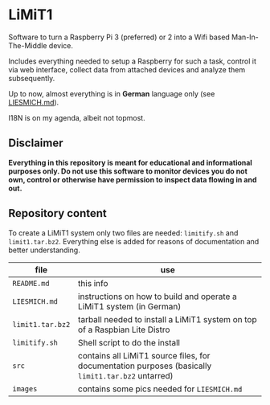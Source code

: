 # LiMiT1

Software to turn a Raspberry Pi 3 (preferred) or 2 into a Wifi based Man-In-The-Middle device.

Includes everything needed to setup a Raspberry for such a task, control it via web interface, collect data from attached devices and analyze them subsequently.

Up to now, almost everything is in **German** language only (see [LIESMICH.md](./LIESMICH.md)).

I18N is on my agenda, albeit not topmost.

## Disclaimer

**Everything in this repository is meant for educational and informational purposes only. Do not use this software to monitor devices you do not own, control or otherwise have permission to inspect data flowing in and out.**

## Repository content

To create a LiMiT1 system only two files are needed: `limitify.sh` and `limit1.tar.bz2`. Everything else is added for reasons of documentation and better understanding.

file | use
--- | ---
`README.md` | this info
`LIESMICH.md` | instructions on how to build and operate a LiMiT1 system (in German)
`limit1.tar.bz2` | tarball needed to install a LiMiT1 system on top of a Raspbian Lite Distro
`limitify.sh` | Shell script to do the install
`src`  | contains all LiMiT1 source files, for documentation purposes (basically `limit1.tar.bz2` untarred)
`images` | contains some pics needed for `LIESMICH.md`

